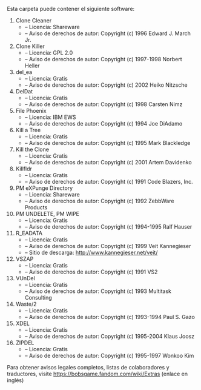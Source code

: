 ﻿Esta carpeta puede contener el siguiente software:

1. Clone Cleaner
   - – Licencia: Shareware
   - – Aviso de derechos de autor: Copyright (c) 1996 Edward J. March Jr.
2. Clone Killer
   - – Licencia: GPL 2.0
   - – Aviso de derechos de autor: Copyright (c) 1997-1998 Norbert Heller
3. del_ea
   - – Licencia: Gratis
   - – Aviso de derechos de autor: Copyright (c) 2002 Heiko Nitzsche
4. DelDat
   - – Licencia: Gratis
   - – Aviso de derechos de autor: Copyright (c) 1998 Carsten Nimz
5. File Phoenix
   - – Licencia: IBM EWS
   - – Aviso de derechos de autor: Copyright (c) 1994 Joe DiAdamo
6. Kill a Tree
   - – Licencia: Gratis
   - – Aviso de derechos de autor: Copyright (c) 1995 Mark Blackledge
7. Kill the Clone
   - – Licencia: Gratis
   - – Aviso de derechos de autor: Copyright (c) 2001 Artem Davidenko
8. Killfldr
   - – Licencia: Gratis
   - – Aviso de derechos de autor: Copyright (c) 1991 Code Blazers, Inc.
9. PM eXPunge Directory
   - – Licencia: Shareware
   - – Aviso de derechos de autor: Copyright (c) 1992 ZebbWare Products
10. PM UNDELETE, PM WIPE
    - – Licencia: Gratis
    - – Aviso de derechos de autor: Copyright (c) 1994-1995 Ralf Hauser
11. R_EADATA
    - – Licencia: Gratis
    - – Aviso de derechos de autor: Copyright (c) 1999 Veit Kannegieser
    - – Sitio de descarga: http://www.kannegieser.net/veit/
12. VSZAP
    - – Licencia: Gratis
    - – Aviso de derechos de autor: Copyright (c) 1991 VS2
13. VUnDel
    - – Licencia: Gratis
    - – Aviso de derechos de autor: Copyright (c) 1993 Multitask Consulting
14. Waste/2
    - – Licencia: Gratis
    - – Aviso de derechos de autor: Copyright (c) 1993-1994 Paul S. Gazo
15. XDEL
    - – Licencia: Gratis
    - – Aviso de derechos de autor: Copyright (c) 1995-2004 Klaus Joosz
16. ZIPDEL
    - – Licencia: Gratis
    - – Aviso de derechos de autor: Copyright (c) 1995-1997 Wonkoo Kim

Para obtener avisos legales completos, listas de colaboradores y traductores, visite https://bobsgame.fandom.com/wiki/Extras (enlace en inglés)
